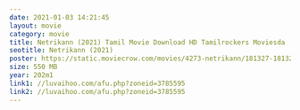 ```yaml
---
date: 2021-01-03 14:21:45
layout: movie
category: movie
title: Netrikann (2021) Tamil Movie Download HD Tamilrockers Moviesda
seotitle: Netrikann (2021)
poster: https://static.moviecrow.com/movies/4273-netrikann/181327-181325-Ek8Xt51UcAA0EsI%20(1)-px144.jpg
size: 550 MB
year: 202m1
link1: //luvaihoo.com/afu.php?zoneid=3785595
link2: //luvaihoo.com/afu.php?zoneid=3785595
---
```

